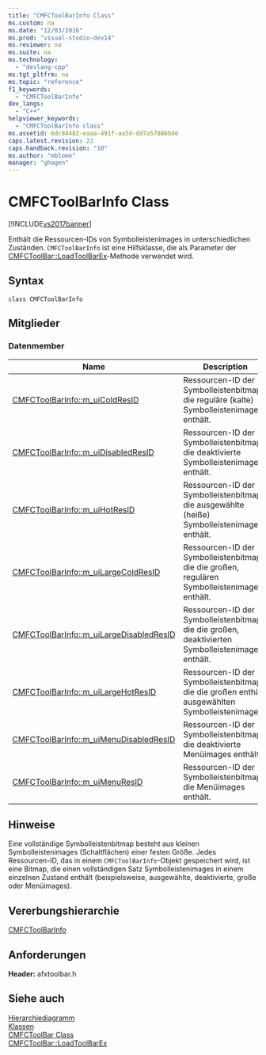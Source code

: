 ```yaml
---
title: "CMFCToolBarInfo Class"
ms.custom: na
ms.date: "12/03/2016"
ms.prod: "visual-studio-dev14"
ms.reviewer: na
ms.suite: na
ms.technology: 
  - "devlang-cpp"
ms.tgt_pltfrm: na
ms.topic: "reference"
f1_keywords: 
  - "CMFCToolBarInfo"
dev_langs: 
  - "C++"
helpviewer_keywords: 
  - "CMFCToolBarInfo class"
ms.assetid: 6dc84482-eaaa-491f-aa5d-dd7a57886b46
caps.latest.revision: 22
caps.handback.revision: "10"
ms.author: "mblome"
manager: "ghogen"
---
```

# CMFCToolBarInfo Class
[!INCLUDE[vs2017banner](../../assembler/inline/includes/vs2017banner.md)]

Enthält die Ressourcen\-IDs von Symbolleistenimages in unterschiedlichen Zuständen.  `CMFCToolBarInfo` ist eine Hilfsklasse, die als Parameter der [CMFCToolBar::LoadToolBarEx](../Topic/CMFCToolBar::LoadToolBarEx.md)\-Methode verwendet wird.  
  
## Syntax  
  
```  
class CMFCToolBarInfo  
```  
  
## Mitglieder  
  
### Datenmember  
  
|Name|Description|  
|----------|-----------------|  
|[CMFCToolBarInfo::m\_uiColdResID](../Topic/CMFCToolBarInfo::m_uiColdResID.md)|Ressourcen\-ID der Symbolleistenbitmaps, die reguläre \(kalte\) Symbolleistenimages enthält.|  
|[CMFCToolBarInfo::m\_uiDisabledResID](../Topic/CMFCToolBarInfo::m_uiDisabledResID.md)|Ressourcen\-ID der Symbolleistenbitmaps, die deaktivierte Symbolleistenimages enthält.|  
|[CMFCToolBarInfo::m\_uiHotResID](../Topic/CMFCToolBarInfo::m_uiHotResID.md)|Ressourcen\-ID der Symbolleistenbitmaps, die ausgewählte \(heiße\) Symbolleistenimages enthält.|  
|[CMFCToolBarInfo::m\_uiLargeColdResID](../Topic/CMFCToolBarInfo::m_uiLargeColdResID.md)|Ressourcen\-ID der Symbolleistenbitmaps, die die großen, regulären Symbolleistenimages enthält.|  
|[CMFCToolBarInfo::m\_uiLargeDisabledResID](../Topic/CMFCToolBarInfo::m_uiLargeDisabledResID.md)|Ressourcen\-ID der Symbolleistenbitmaps, die die großen, deaktivierten Symbolleistenimages enthält.|  
|[CMFCToolBarInfo::m\_uiLargeHotResID](../Topic/CMFCToolBarInfo::m_uiLargeHotResID.md)|Ressourcen\-ID der Symbolleistenbitmaps, die die großen enthält, ausgewählten Symbolleistenimages.|  
|[CMFCToolBarInfo::m\_uiMenuDisabledResID](../Topic/CMFCToolBarInfo::m_uiMenuDisabledResID.md)|Ressourcen\-ID der Symbolleistenbitmaps, die deaktivierte Menüimages enthält.|  
|[CMFCToolBarInfo::m\_uiMenuResID](../Topic/CMFCToolBarInfo::m_uiMenuResID.md)|Ressourcen\-ID der Symbolleistenbitmaps, die Menüimages enthält.|  
  
## Hinweise  
 Eine vollständige Symbolleistenbitmap besteht aus kleinen Symbolleistenimages \(Schaltflächen\) einer festen Größe.  Jedes Ressourcen\-ID, das in einem `CMFCToolBarInfo`\-Objekt gespeichert wird, ist eine Bitmap, die einen vollständigen Satz Symbolleistenimages in einem einzelnen Zustand enthält \(beispielsweise, ausgewählte, deaktivierte, große oder Menüimages\).  
  
## Vererbungshierarchie  
 [CMFCToolBarInfo](../../mfc/reference/cmfctoolbarinfo-class.md)  
  
## Anforderungen  
 **Header:** afxtoolbar.h  
  
## Siehe auch  
 [Hierarchiediagramm](../../mfc/hierarchy-chart.md)   
 [Klassen](../../mfc/reference/mfc-classes.md)   
 [CMFCToolBar Class](../../mfc/reference/cmfctoolbar-class.md)   
 [CMFCToolBar::LoadToolBarEx](../Topic/CMFCToolBar::LoadToolBarEx.md)